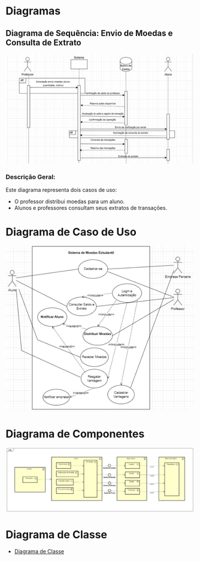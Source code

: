 # Diagramas

## Diagrama de Sequência: Envio de Moedas e Consulta de Extrato


<p align="center">
  <img src="../Sprint01/imagens/Diagrama_De_Sequência.jpeg" alt="Diagrama de Sequência" width="600">
</p>


### Descrição Geral:

Este diagrama representa dois casos de uso:

- O professor distribui moedas para um aluno.
- Alunos e professores consultam seus extratos de transações.


# Diagrama de Caso de Uso

<p align="center">
  <img src="../Sprint01/imagens/Diagrama de Caso de uso.jpeg" alt="Diagrama de Sequência" width="600">
</p>


# Diagrama de Componentes

<p align="center">
  <img src="../Sprint01/imagens/diagrama_componente_moeda.png" alt="Diagrama de Sequência" width="600">
</p>


# Diagrama de Classe

- [Diagrama de Classe](../Sprint01/Classe%20UML.pdf)

